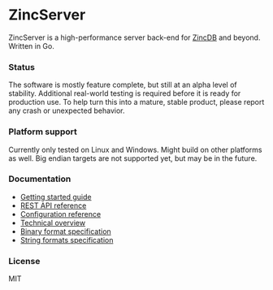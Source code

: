 # ZincServer

ZincServer is a high-performance server back-end for [ZincDB]() and beyond. Written in Go.

### Status

The software is mostly feature complete, but still at an alpha level of stability. Additional real-world testing is required before it is ready for production use. To help turn this into a mature, stable product, please report any crash or unexpected behavior.

### Platform support

Currently only tested on Linux and Windows. Might build on other platforms as well. Big endian targets are not supported yet, but may be in the future.

### Documentation

* [Getting started guide]()
* [REST API reference]()
* [Configuration reference]()
* [Technical overview]()
* [Binary format specification]()
* [String formats specification]()

### License

MIT